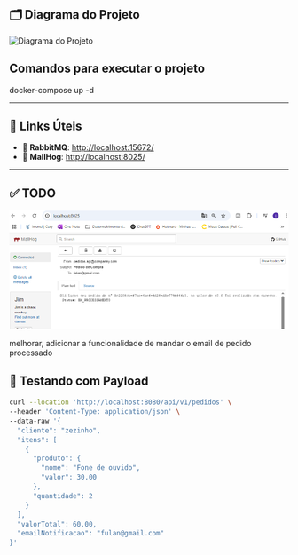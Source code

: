 ## 🗂️ Diagrama do Projeto

![Diagrama do Projeto](imagens/Diagrama.PNG)


<h2>Comandos para executar o projeto </h2>
docker-compose up -d


---

## 🔗 Links Úteis

- 🐇 **RabbitMQ**: [http://localhost:15672/](http://localhost:15672/)
- 📧 **MailHog**: [http://localhost:8025/](http://localhost:8025/)

---

## ✅ TODO
![PrintToDo.PNG](imagens/PrintToDo.PNG)

melhorar, adicionar a funcionalidade de mandar o email de pedido processado

## 🧪 Testando com Payload

```bash
curl --location 'http://localhost:8080/api/v1/pedidos' \
--header 'Content-Type: application/json' \
--data-raw '{
  "cliente": "zezinho",
  "itens": [
    {
      "produto": {
        "nome": "Fone de ouvido",
        "valor": 30.00
      },
      "quantidade": 2
    }
  ],
  "valorTotal": 60.00,
  "emailNotificacao": "fulan@gmail.com"
}'
```
